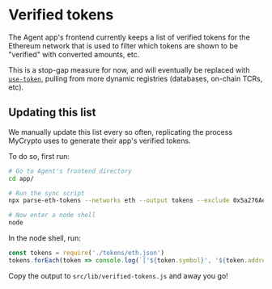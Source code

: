# Verified tokens

The Agent app's frontend currently keeps a list of verified tokens for the Ethereum network that
is used to filter which tokens are shown to be "verified" with converted amounts, etc.

This is a stop-gap measure for now, and will eventually be replaced with [`use-token`](https://github.com/aragon/use-token),
pulling from more dynamic registries (databases, on-chain TCRs, etc).

## Updating this list

We manually update this list every so often, replicating the process MyCrypto uses to generate their
app's verified tokens.

To do so, first run:

```sh
# Go to Agent's frontend directory
cd app/

# Run the sync script
npx parse-eth-tokens --networks eth --output tokens --exclude 0x5a276Aeb77bCfDAc8Ac6f31BBC7416AE1A85eEF2,0x0027449Bf0887ca3E431D263FFDeFb244D95b555

# Now enter a node shell
node
```

In the node shell, run:

```js
const tokens = require('./tokens/eth.json')
tokens.forEach(token => console.log(`['${token.symbol}', '${token.address.toLowerCase()}'],`))
```

Copy the output to `src/lib/verified-tokens.js` and away you go!
